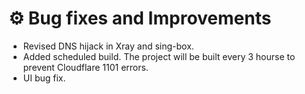 # ⚙️ Bug fixes and Improvements

- Revised DNS hijack in Xray and sing-box.
- Added scheduled build. The project will be built every 3 hourse to prevent Cloudflare 1101 errors.
- UI bug fix.
